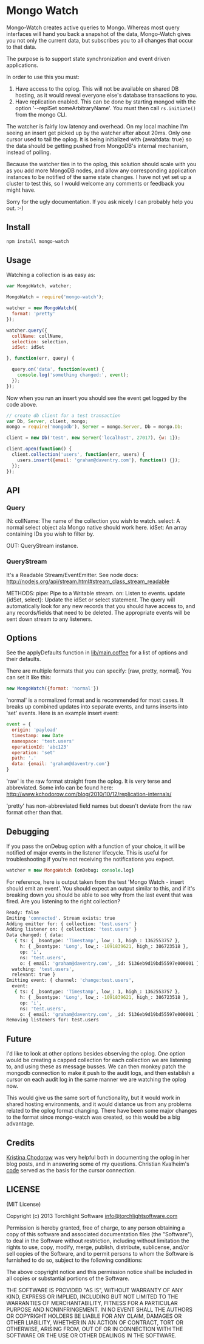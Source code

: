 # Mongo Watch

Mongo-Watch creates active queries to Mongo.  Whereas most query interfaces will hand you back a snapshot of the data, Mongo-Watch gives you not only the current data, but subscribes you to all changes that occur to that data.

The purpose is to support state synchronization and event driven applications.

In order to use this you must:

1. Have access to the oplog.  This will not be available on shared DB hosting, as it would reveal everyone else's database transactions to you.
2. Have replication enabled.  This can be done by starting mongod with the option '--replSet someArbitraryName'.  You must then call `rs.initiate()` from the mongo CLI.

The watcher is fairly low latency and overhead.  On my local machine I'm seeing an insert get picked up by the watcher after about 20ms.  Only one cursor used to tail the oplog.  It is being initialized with {awaitdata: true} so the data should be getting pushed from MongoDB's internal mechanism, instead of polling.

Because the watcher ties in to the oplog, this solution should scale with you as you add more MongoDB nodes, and allow any corresponding application instances to be notified of the same state changes.  I have not yet set up a cluster to test this, so I would welcome any comments or feedback you might have.

Sorry for the ugly documentation.  If you ask nicely I can probably help you out.  :-)

## Install

```bash
npm install mongo-watch
```

## Usage

Watching a collection is as easy as:

```javascript
var MongoWatch, watcher;

MongoWatch = require('mongo-watch');

watcher = new MongoWatch({
  format: 'pretty'
});

watcher.query({
  collName: collName,
  selection: selection,
  idSet: idSet

}, function(err, query) {

  query.on('data', function(event) {
    console.log('something changed:', event);
  });
});
```

Now when you run an insert you should see the event get logged by the code above.

```javascript
// create db client for a test transaction
var Db, Server, client, mongo;
mongo = require('mongodb'), Server = mongo.Server, Db = mongo.Db;

client = new Db('test', new Server('localhost', 27017), {w: 1});

client.open(function() {
  client.collection('users', function(err, users) {
    users.insert({email: 'graham@daventry.com'}, function() {});
  });
});

```

## API

### Query

IN:
collName: The name of the collection you wish to watch.
select: A normal select object ala Mongo native should work here.
idSet: An array containing IDs you wish to filter by.

OUT:
QueryStream instance.

### QueryStream

It's a Readable Stream/EventEmitter.  See node docs: http://nodejs.org/api/stream.html#stream_class_stream_readable

METHODS:
pipe: Pipe to a Writable stream.
on: Listen to events.
update {idSet, select}: Update the idSet or select statement.  The query will automatically look for any new records that you should have access to, and any records/fields that need to be deleted.  The appropriate events will be sent down stream to any listeners.

## Options

See the applyDefaults function in [lib/main.coffee](https://github.com/TorchlightSoftware/mongo-watch/blob/master/lib/main.coffee) for a list of options and their defaults.

There are multiple formats that you can specify: [raw, pretty, normal].  You can set it like this:

```javascript
new MongoWatch({format: 'normal'})
```

'normal' is a normalized format and is recommended for most cases.  It breaks up combined updates into separate events, and turns inserts into 'set' events.  Here is an example insert event:

```javascript
event = {
  origin: 'payload'
  timestamp: new Date
  namespace: 'test.users'
  operationId: 'abc123'
  operation: 'set'
  path: '.'
  data: {email: 'graham@daventry.com'}
}
```

'raw' is the raw format straight from the oplog.  It is very terse and abbreviated.  Some info can be found here: http://www.kchodorow.com/blog/2010/10/12/replication-internals/

'pretty' has non-abbreviated field names but doesn't deviate from the raw format other than that.

## Debugging

If you pass the onDebug option with a function of your choice, it will be notified of major events in the listener lifecycle.  This is useful for troubleshooting if you're not receiving the notifications you expect.

```coffee
watcher = new MongoWatch {onDebug: console.log}
```

For reference, here is output taken from the test 'Mongo Watch - insert should emit an event'.  You should expect an output similar to this, and if it's breaking down you should be able to see why from the last event that was fired.  Are you listening to the right collection?

```bash
Ready: false
Emiting 'connected'. Stream exists: true
Adding emitter for: { collection: 'test.users' }
Adding listener on: { collection: 'test.users' }
Data changed: { data:
   { ts: { _bsontype: 'Timestamp', low_: 1, high_: 1362553757 },
     h: { _bsontype: 'Long', low_: -1091839621, high_: 386723518 },
     op: 'i',
     ns: 'test.users',
     o: { email: 'graham@daventry.com', _id: 5136eb9d19bd55597e000001 } },
  watching: 'test.users',
  relevant: true }
Emitting event: { channel: 'change:test.users',
  event:
   { ts: { _bsontype: 'Timestamp', low_: 1, high_: 1362553757 },
     h: { _bsontype: 'Long', low_: -1091839621, high_: 386723518 },
     op: 'i',
     ns: 'test.users',
     o: { email: 'graham@daventry.com', _id: 5136eb9d19bd55597e000001 } } }
Removing listeners for: test.users
```

## Future

I'd like to look at other options besides observing the oplog.  One option would be creating a capped collection for each collection we are listening to, and using these as message busses.  We can then monkey patch the mongodb connection to make it push to the audit logs, and then establish a cursor on each audit log in the same manner we are watching the oplog now.

This would give us the same sort of functionality, but it would work in shared hosting environments, and it would distance us from any problems related to the oplog format changing.  There have been some major changes to the format since mongo-watch was created, so this would be a big advantage.

## Credits

[Kristina Chodorow](http://www.kchodorow.com/blog/2010/10/12/replication-internals/) was very helpful both in documenting the oplog in her blog posts, and in answering some of my questions.  Christian Kvalheim's [code](https://github.com/christkv/realtime/blob/master/lib/app/dataproviders/flow_data_provider.js) served as the basis for the cursor connection.

## LICENSE

(MIT License)

Copyright (c) 2013 Torchlight Software <info@torchlightsoftware.com>

Permission is hereby granted, free of charge, to any person obtaining
a copy of this software and associated documentation files (the
"Software"), to deal in the Software without restriction, including
without limitation the rights to use, copy, modify, merge, publish,
distribute, sublicense, and/or sell copies of the Software, and to
permit persons to whom the Software is furnished to do so, subject to
the following conditions:

The above copyright notice and this permission notice shall be
included in all copies or substantial portions of the Software.

THE SOFTWARE IS PROVIDED "AS IS", WITHOUT WARRANTY OF ANY KIND,
EXPRESS OR IMPLIED, INCLUDING BUT NOT LIMITED TO THE WARRANTIES OF
MERCHANTABILITY, FITNESS FOR A PARTICULAR PURPOSE AND
NONINFRINGEMENT. IN NO EVENT SHALL THE AUTHORS OR COPYRIGHT HOLDERS BE
LIABLE FOR ANY CLAIM, DAMAGES OR OTHER LIABILITY, WHETHER IN AN ACTION
OF CONTRACT, TORT OR OTHERWISE, ARISING FROM, OUT OF OR IN CONNECTION
WITH THE SOFTWARE OR THE USE OR OTHER DEALINGS IN THE SOFTWARE.
